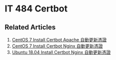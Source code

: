 # IT 484 Certbot

## Related Articles
1. [CentOS 7 Install Certbot Apache 自動更新憑證](it-484-centos-7-install-certbot-apache-letsencrypt/)
2. [CentOS 7 Install Certbot Nginx 自動更新憑證](it-484-centos-7-install-certbot-nginx-letsencrypt/)
3. [Ubuntu 18.04 Install Certbot Nginx 自動更新憑證](it-484-ubuntu-18.04-install-certbot-nginx-letsencrypt/)
